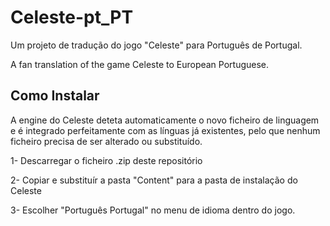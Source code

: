 # Celeste-pt_PT
Um projeto de tradução do jogo "Celeste" para Português de Portugal.

A fan translation of the game Celeste to European Portuguese.

## Como Instalar

A engine do Celeste deteta automaticamente o novo ficheiro de linguagem e é integrado perfeitamente com as línguas já existentes, pelo que nenhum ficheiro precisa de ser alterado ou substituído.

1- Descarregar o ficheiro .zip deste repositório

2- Copiar e substituír a pasta "Content" para a pasta de instalação do Celeste

3- Escolher "Português Portugal" no menu de idioma dentro do jogo. 
